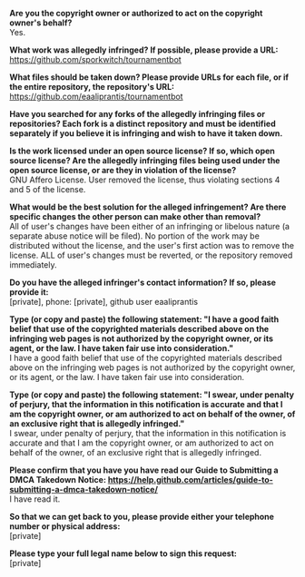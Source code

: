 **Are you the copyright owner or authorized to act on the copyright owner's behalf?**  
Yes.

**What work was allegedly infringed? If possible, please provide a URL:**  
https://github.com/sporkwitch/tournamentbot

**What files should be taken down? Please provide URLs for each file, or if the entire repository, the repository's URL:**  
https://github.com/eaaliprantis/tournamentbot

**Have you searched for any forks of the allegedly infringing files or repositories? Each fork is a distinct repository and must be identified separately if you believe it is infringing and wish to have it taken down.**

**Is the work licensed under an open source license? If so, which open source license? Are the allegedly infringing files being used under the open source license, or are they in violation of the license?**  
GNU Affero License. User removed the license, thus violating sections 4 and 5 of the license.

**What would be the best solution for the alleged infringement? Are there specific changes the other person can make other than removal?**  
All of user's changes have been either of an infringing or libelous nature (a separate abuse notice will be filed). No portion of the work may be distributed without the license, and the user's first action was to remove the license. ALL of user's changes must be reverted, or the repository removed immediately.  

**Do you have the alleged infringer's contact information? If so, please provide it:**  
[private], phone: [private], github user eaaliprantis

**Type (or copy and paste) the following statement: "I have a good faith belief that use of the copyrighted materials described above on the infringing web pages is not authorized by the copyright owner, or its agent, or the law. I have taken fair use into consideration."**  
I have a good faith belief that use of the copyrighted materials described above on the infringing web pages is not authorized by the copyright owner, or its agent, or the law. I have taken fair use into consideration.

**Type (or copy and paste) the following statement: "I swear, under penalty of perjury, that the information in this notification is accurate and that I am the copyright owner, or am authorized to act on behalf of the owner, of an exclusive right that is allegedly infringed."**  
I swear, under penalty of perjury, that the information in this notification is accurate and that I am the copyright owner, or am authorized to act on behalf of the owner, of an exclusive right that is allegedly infringed.

**Please confirm that you have you have read our Guide to Submitting a DMCA Takedown Notice: https://help.github.com/articles/guide-to-submitting-a-dmca-takedown-notice/**  
I have read it.

**So that we can get back to you, please provide either your telephone number or physical address:**  
[private]

**Please type your full legal name below to sign this request:**  
[private]
